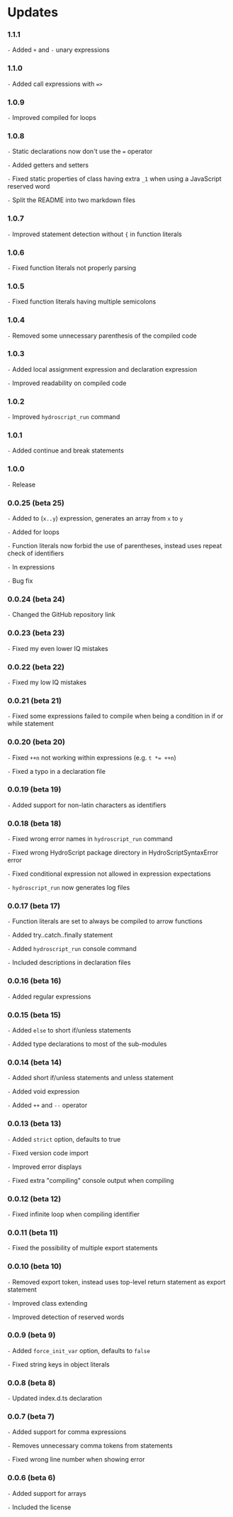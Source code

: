# Updates

### 1.1.1

` - ` Added `+` and `-` unary expressions

### 1.1.0

` - ` Added call expressions with `=>`

### 1.0.9

` - ` Improved compiled for loops

### 1.0.8

` - ` Static declarations now don't use the `=` operator

` - ` Added getters and setters

` - ` Fixed static properties of class having extra `_1` when using a JavaScript reserved word

` - ` Split the README into two markdown files

### 1.0.7

` - ` Improved statement detection without `{` in function literals

### 1.0.6

` - ` Fixed function literals not properly parsing

### 1.0.5

` - ` Fixed function literals having multiple semicolons

### 1.0.4

` - ` Removed some unnecessary parenthesis of the compiled code

### 1.0.3

` - ` Added local assignment expression and declaration expression

` - ` Improved readability on compiled code

### 1.0.2

` - ` Improved `hydroscript_run` command

### 1.0.1

` - ` Added continue and break statements

### 1.0.0

` - ` Release

### 0.0.25 (beta 25)

` - ` Added to (`x..y`) expression, generates an array from `x` to `y`

` - ` Added for loops

` - ` Function literals now forbid the use of parentheses, instead uses repeat check of identifiers

` - ` In expressions

` - ` Bug fix

### 0.0.24 (beta 24)

` - ` Changed the GitHub repository link

### 0.0.23 (beta 23)

` - ` Fixed my even lower IQ mistakes

### 0.0.22 (beta 22)

` - ` Fixed my low IQ mistakes

### 0.0.21 (beta 21)

` - ` Fixed some expressions failed to compile when being a condition in if or while statement

### 0.0.20 (beta 20)

` - ` Fixed `++n` not working within expressions (e.g. `t *= ++n`)

` - ` Fixed a typo in a declaration file

### 0.0.19 (beta 19)

` - ` Added support for non-latin characters as identifiers

### 0.0.18 (beta 18)

` - ` Fixed wrong error names in `hydroscript_run` command

` - ` Fixed wrong HydroScript package directory in HydroScriptSyntaxError error

` - ` Fixed conditional expression not allowed in expression expectations

` - ` `hydroscript_run` now generates log files

### 0.0.17 (beta 17)

` - ` Function literals are set to always be compiled to arrow functions

` - ` Added try..catch..finally statement

` - ` Added `hydroscript_run` console command

` - ` Included descriptions in declaration files

### 0.0.16 (beta 16)

` - ` Added regular expressions

### 0.0.15 (beta 15)

` - ` Added `else` to short if/unless statements

` - ` Added type declarations to most of the sub-modules

### 0.0.14 (beta 14)

` - ` Added short if/unless statements and unless statement

` - ` Added void expression

` - ` Added `++` and `--` operator

### 0.0.13 (beta 13)

` - ` Added `strict` option, defaults to true

` - ` Fixed version code import

` - ` Improved error displays

` - ` Fixed extra "compiling" console output when compiling

### 0.0.12 (beta 12)

` - ` Fixed infinite loop when compiling identifier

### 0.0.11 (beta 11)

` - ` Fixed the possibility of multiple export statements

### 0.0.10 (beta 10)

` - ` Removed export token, instead uses top-level return statement as export statement

` - ` Improved class extending

` - ` Improved detection of reserved words

### 0.0.9 (beta 9)

` - ` Added `force_init_var` option, defaults to `false`

` - ` Fixed string keys in object literals

### 0.0.8 (beta 8)

` - ` Updated index.d.ts declaration

### 0.0.7 (beta 7)

` - ` Added support for comma expressions

` - ` Removes unnecessary comma tokens from statements

` - ` Fixed wrong line number when showing error

### 0.0.6 (beta 6)

` - ` Added support for arrays

` - ` Included the license